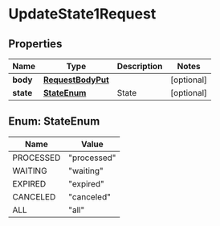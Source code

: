 

# UpdateState1Request


## Properties

| Name | Type | Description | Notes |
|------------ | ------------- | ------------- | -------------|
|**body** | [**RequestBodyPut**](RequestBodyPut.md) |  |  [optional] |
|**state** | [**StateEnum**](#StateEnum) | State |  [optional] |



## Enum: StateEnum

| Name | Value |
|---- | -----|
| PROCESSED | &quot;processed&quot; |
| WAITING | &quot;waiting&quot; |
| EXPIRED | &quot;expired&quot; |
| CANCELED | &quot;canceled&quot; |
| ALL | &quot;all&quot; |




